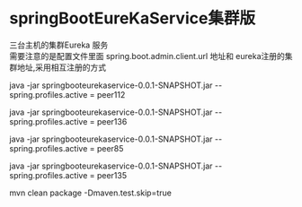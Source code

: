 # springBootEureKaService集群版

三台主机的集群Eureka 服务<br>
需要注意的是配置文件里面 spring.boot.admin.client.url 地址和 eureka注册的集群地址,采用相互注册的方式<br>

java -jar springbooteurekaservice-0.0.1-SNAPSHOT.jar --spring.profiles.active = peer112

java -jar springbooteurekaservice-0.0.1-SNAPSHOT.jar --spring.profiles.active = peer136

java -jar springbooteurekaservice-0.0.1-SNAPSHOT.jar --spring.profiles.active = peer85

java -jar springbooteurekaservice-0.0.1-SNAPSHOT.jar --spring.profiles.active = peer135

mvn clean package -Dmaven.test.skip=true

